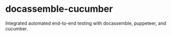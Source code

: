 # docassemble-cucumber
Integrated automated end-to-end testing with docassemble, puppeteer, and cucumber.
